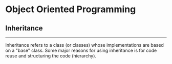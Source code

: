 # Object Oriented Programming

## Inheritance
--------------

Inheritance refers to a class (or classes) whose implementations are based on a "base" class. Some major reasons for using inheritance is for code reuse and structuring the code (hierarchy).

